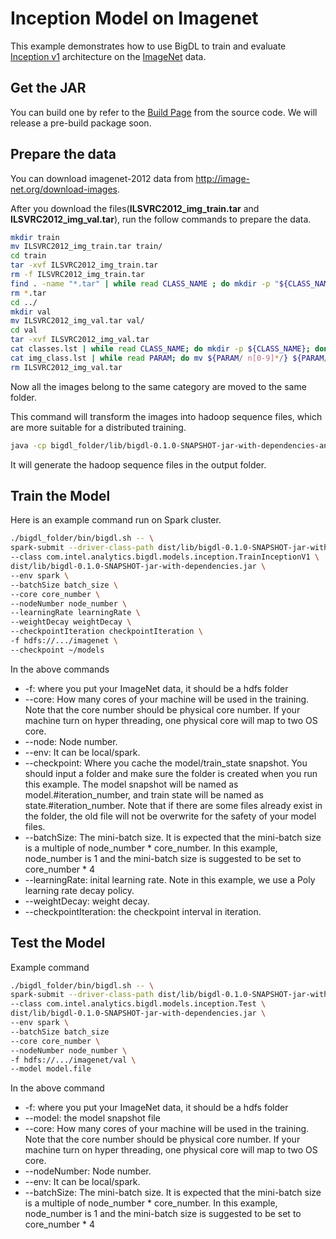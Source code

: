 # Inception Model on Imagenet
This example demonstrates how to use BigDL to train and evaluate [Inception v1](https://arxiv.org/abs/1409.4842) architecture on the [ImageNet](http://image-net.org/index) data.
## Get the JAR
You can build one by refer to the
[Build Page](https://github.com/intel-analytics/BigDL/wiki/Build-Page) from the source code. We
will release a pre-build package soon.

## Prepare the data
You can download imagenet-2012 data from <http://image-net.org/download-images>.
 
After you download the files(**ILSVRC2012_img_train.tar** and **ILSVRC2012_img_val.tar**), 
run the follow commands to prepare the data.

```bash
mkdir train
mv ILSVRC2012_img_train.tar train/
cd train
tar -xvf ILSVRC2012_img_train.tar
rm -f ILSVRC2012_img_train.tar
find . -name "*.tar" | while read CLASS_NAME ; do mkdir -p "${CLASS_NAME%.tar}"; tar -xvf "${CLASS_NAME}" -C "${CLASS_NAME%.tar}"; done
rm *.tar
cd ../
mkdir val
mv ILSVRC2012_img_val.tar val/
cd val
tar -xvf ILSVRC2012_img_val.tar
cat classes.lst | while read CLASS_NAME; do mkdir -p ${CLASS_NAME}; done
cat img_class.lst | while read PARAM; do mv ${PARAM/ n[0-9]*/} ${PARAM/ILSVRC*JPEG /}; done
rm ILSVRC2012_img_val.tar
```

Now all the images belong to the same category are moved to the same folder.

This command will transform the images into hadoop sequence files, which are 
more suitable for a distributed training.

```bash
java -cp bigdl_folder/lib/bigdl-0.1.0-SNAPSHOT-jar-with-dependencies-and-spark.jar com.intel.analytics.bigdl.models.utils.ImageNetSeqFileGenerator -f imagenet_folder -o output_folder -p cores_number
```

It will generate the hadoop sequence files in the output folder.

## Train the Model
Here is an example command run on Spark cluster.
```bash
./bigdl_folder/bin/bigdl.sh -- \
spark-submit --driver-class-path dist/lib/bigdl-0.1.0-SNAPSHOT-jar-with-dependencies.jar \
--class com.intel.analytics.bigdl.models.inception.TrainInceptionV1 \
dist/lib/bigdl-0.1.0-SNAPSHOT-jar-with-dependencies.jar \
--env spark \
--batchSize batch_size \
--core core_number \
--nodeNumber node_number \
--learningRate learningRate \
--weightDecay weightDecay \
--checkpointIteration checkpointIteration \
-f hdfs://.../imagenet \
--checkpoint ~/models
```
In the above commands
* -f: where you put your ImageNet data, it should be a hdfs folder
* --core: How many cores of your machine will be used in the training. Note that the core number should be physical core number. If your machine turn on hyper threading, one physical core will map to two OS core.
* --node: Node number.
* --env: It can be local/spark.
* --checkpoint: Where you cache the model/train_state snapshot. You should input a folder and
make sure the folder is created when you run this example. The model snapshot will be named as
model.#iteration_number, and train state will be named as state.#iteration_number. Note that if
there are some files already exist in the folder, the old file will not be overwrite for the
safety of your model files.
* --batchSize: The mini-batch size. It is expected that the mini-batch size is a multiple of node_number *
core_number. In this example, node_number is 1 and the mini-batch size is suggested to be set to core_number * 4
* --learningRate: inital learning rate. Note in this example, we use a Poly learning rate decay
policy.
* --weightDecay: weight decay.
* --checkpointIteration: the checkpoint interval in iteration.

## Test the Model
Example command
```bash
./bigdl_folder/bin/bigdl.sh -- \
spark-submit --driver-class-path dist/lib/bigdl-0.1.0-SNAPSHOT-jar-with-dependencies.jar \
--class com.intel.analytics.bigdl.models.inception.Test \
dist/lib/bigdl-0.1.0-SNAPSHOT-jar-with-dependencies.jar \
--env spark \
--batchSize batch_size
--core core_number \
--nodeNumber node_number \
-f hdfs://.../imagenet/val \
--model model.file
```
In the above command
* -f: where you put your ImageNet data, it should be a hdfs folder
* --model: the model snapshot file
* --core: How many cores of your machine will be used in the training. Note that the core number should be physical core number. If your machine turn on hyper threading, one physical core will map to two OS core.
* --nodeNumber: Node number.
* --env: It can be local/spark.
* --batchSize: The mini-batch size. It is expected that the mini-batch size is a multiple of
node_number * core_number. In this example, node_number is 1 and the mini-batch size is suggested to be set to core_number * 4
